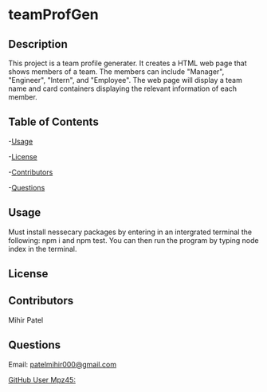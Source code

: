 # teamProfGen
  ## Description
  This project is a team profile generater. It creates a HTML web page that shows members of a team. The members can include "Manager", "Engineer", "Intern", and "Employee". The web page will display a team name and card containers displaying the relevant information of each member.
   ## Table of Contents
-[Usage](#usage)

-[License](#license)

-[Contributors](#contributors)

-[Questions](#questions)
   ## Usage
   Must install nessecary packages by entering in an intergrated terminal the following: npm i and  npm test. You can then run the program by typing node index in the terminal.
   ## License 
   
   
   
   ## Contributors 
   Mihir Patel
   ## Questions 
   Email: patelmihir000@gmail.com

   [GitHub User Mpz45:](https://github.com/Mpz45/teamProfGen)
